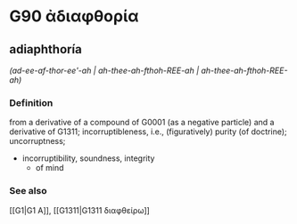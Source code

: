 # G90 ἀδιαφθορία

## adiaphthoría

_(ad-ee-af-thor-ee'-ah | ah-thee-ah-fthoh-REE-ah | ah-thee-ah-fthoh-REE-ah)_

### Definition

from a derivative of a compound of G0001 (as a negative particle) and a derivative of G1311; incorruptibleness, i.e., (figuratively) purity (of doctrine); uncorruptness; 

- incorruptibility, soundness, integrity
  - of mind

### See also

[[G1|G1 Α]], [[G1311|G1311 διαφθείρω]]

